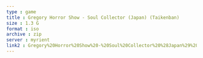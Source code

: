 ```yaml
---
type : game
title : Gregory Horror Show - Soul Collector (Japan) (Taikenban)
size : 1.3 G
format : iso
archive : zip
server : myrient
link2 : Gregory%20Horror%20Show%20-%20Soul%20Collector%20%28Japan%29%20%28Taikenban%29
---
```

